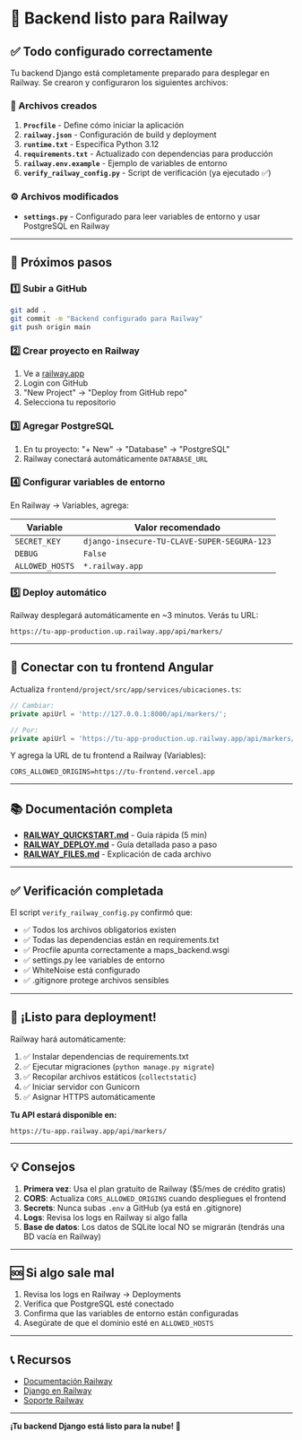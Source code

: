 # 🚀 Backend listo para Railway

## ✅ Todo configurado correctamente

Tu backend Django está completamente preparado para desplegar en Railway. Se crearon y configuraron los siguientes archivos:

### 📁 Archivos creados

1. **`Procfile`** - Define cómo iniciar la aplicación
2. **`railway.json`** - Configuración de build y deployment
3. **`runtime.txt`** - Especifica Python 3.12
4. **`requirements.txt`** - Actualizado con dependencias para producción
5. **`railway.env.example`** - Ejemplo de variables de entorno
6. **`verify_railway_config.py`** - Script de verificación (ya ejecutado ✅)

### ⚙️ Archivos modificados

- **`settings.py`** - Configurado para leer variables de entorno y usar PostgreSQL en Railway

---

## 🎯 Próximos pasos

### 1️⃣ Subir a GitHub

```bash
git add .
git commit -m "Backend configurado para Railway"
git push origin main
```

### 2️⃣ Crear proyecto en Railway

1. Ve a [railway.app](https://railway.app)
2. Login con GitHub
3. "New Project" → "Deploy from GitHub repo"
4. Selecciona tu repositorio

### 3️⃣ Agregar PostgreSQL

1. En tu proyecto: "+ New" → "Database" → "PostgreSQL"
2. Railway conectará automáticamente `DATABASE_URL`

### 4️⃣ Configurar variables de entorno

En Railway → Variables, agrega:

| Variable | Valor recomendado |
|----------|-------------------|
| `SECRET_KEY` | `django-insecure-TU-CLAVE-SUPER-SEGURA-123` |
| `DEBUG` | `False` |
| `ALLOWED_HOSTS` | `*.railway.app` |

### 5️⃣ Deploy automático

Railway desplegará automáticamente en ~3 minutos. Verás tu URL:
```
https://tu-app-production.up.railway.app/api/markers/
```

---

## 🔗 Conectar con tu frontend Angular

Actualiza `frontend/project/src/app/services/ubicaciones.ts`:

```typescript
// Cambiar:
private apiUrl = 'http://127.0.0.1:8000/api/markers/';

// Por:
private apiUrl = 'https://tu-app-production.up.railway.app/api/markers/';
```

Y agrega la URL de tu frontend a Railway (Variables):
```
CORS_ALLOWED_ORIGINS=https://tu-frontend.vercel.app
```

---

## 📚 Documentación completa

- **[RAILWAY_QUICKSTART.md](./RAILWAY_QUICKSTART.md)** - Guía rápida (5 min)
- **[RAILWAY_DEPLOY.md](./RAILWAY_DEPLOY.md)** - Guía detallada paso a paso
- **[RAILWAY_FILES.md](./RAILWAY_FILES.md)** - Explicación de cada archivo

---

## ✅ Verificación completada

El script `verify_railway_config.py` confirmó que:

- ✅ Todos los archivos obligatorios existen
- ✅ Todas las dependencias están en requirements.txt
- ✅ Procfile apunta correctamente a maps_backend.wsgi
- ✅ settings.py lee variables de entorno
- ✅ WhiteNoise está configurado
- ✅ .gitignore protege archivos sensibles

---

## 🎉 ¡Listo para deployment!

Railway hará automáticamente:

1. ✅ Instalar dependencias de requirements.txt
2. ✅ Ejecutar migraciones (`python manage.py migrate`)
3. ✅ Recopilar archivos estáticos (`collectstatic`)
4. ✅ Iniciar servidor con Gunicorn
5. ✅ Asignar HTTPS automáticamente

**Tu API estará disponible en:**
```
https://tu-app.railway.app/api/markers/
```

---

## 💡 Consejos

1. **Primera vez**: Usa el plan gratuito de Railway ($5/mes de crédito gratis)
2. **CORS**: Actualiza `CORS_ALLOWED_ORIGINS` cuando despliegues el frontend
3. **Secrets**: Nunca subas `.env` a GitHub (ya está en .gitignore)
4. **Logs**: Revisa los logs en Railway si algo falla
5. **Base de datos**: Los datos de SQLite local NO se migrarán (tendrás una BD vacía en Railway)

---

## 🆘 Si algo sale mal

1. Revisa los logs en Railway → Deployments
2. Verifica que PostgreSQL esté conectado
3. Confirma que las variables de entorno están configuradas
4. Asegúrate de que el dominio esté en `ALLOWED_HOSTS`

---

## 📞 Recursos

- [Documentación Railway](https://docs.railway.app/)
- [Django en Railway](https://docs.railway.app/guides/django)
- [Soporte Railway](https://railway.app/help)

---

**¡Tu backend Django está listo para la nube! 🚀**

